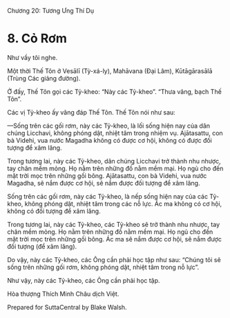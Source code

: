  

Chương 20: Tương Ưng Thí Dụ

# 8\. Cỏ Rơm

Như vầy tôi nghe.

Một thời Thế Tôn ở Vesālī (Tỳ-xá-ly), Mahāvana (Ðại Lâm), Kūtāgārasālā (Trùng Các giảng đường).

Ở đấy, Thế Tôn gọi các Tỷ-kheo: “Này các Tỷ-kheo”. “Thưa vâng, bạch Thế Tôn”.

Các vị Tỷ-kheo ấy vâng đáp Thế Tôn. Thế Tôn nói như sau:

—Sống trên các gối rơm, này các Tỷ-kheo, là lối sống hiện nay của dân chúng Licchavi, không phóng dật, nhiệt tâm trong nhiệm vụ. Ajātasattu, con bà Videhi, vua nước Magadha không có được cơ hội, không có được đối tượng để xâm lăng.

Trong tương lai, này các Tỷ-kheo, dân chúng Licchavi trở thành nhu nhược, tay chân mềm mỏng. Họ nằm trên những đồ nằm mềm mại. Họ ngủ cho đến mặt trời mọc trên những gối bông. Ajātasattu, con bà Videhi, vua nước Magadha, sẽ nắm được cơ hội, sẽ nắm được đối tượng để xâm lăng.

Sống trên các gối rơm, này các Tỷ-kheo, là nếp sống hiện nay của các Tỷ-kheo, không phóng dật, nhiệt tâm trong các nỗ lực. Ác ma không có cơ hội, không có đối tượng để xâm lăng.

Trong tương lai, này các Tỷ-kheo, các Tỷ-kheo sẽ trở thành nhu nhược, tay chân mềm mỏng. Họ nằm trên những đồ nằm mềm mại. Họ ngủ cho đến mặt trời mọc trên những gối bông. Ác ma sẽ nắm được cơ hội, sẽ nắm được đối tượng (để xâm lăng).

Do vậy, này các Tỷ-kheo, các Ông cần phải học tập như sau: “Chúng tôi sẽ sống trên những gối rơm, không phóng dật, nhiệt tâm trong nỗ lực”.

Như vậy, này các Tỷ-kheo, các Ông cần phải học tập.

Hòa thượng Thích Minh Châu dịch Việt.

Prepared for SuttaCentral by Blake Walsh.